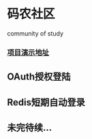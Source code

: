 # 码农社区   
community of study
### [项目演示地址](http://seagold.top)   
  
## OAuth授权登陆

 
## Redis短期自动登录 


## 未完待续...
